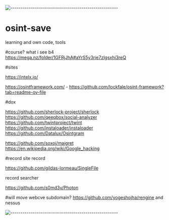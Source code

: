 ![-----------------------------------------------------](https://raw.githubusercontent.com/andreasbm/readme/master/assets/lines/aqua.png)

# osint-save
learning and own code, tools

#course? what i see b4
https://mega.nz/folder/1GFRjJhA#aYrS5y3rie7zlgsxhi3reQ

#sites

https://intelx.io/

https://osintframework.com/ - https://github.com/lockfale/osint-framework?tab=readme-ov-file


#dox

https://github.com/sherlock-project/sherlock
https://github.com/qeeqbox/social-analyzer
https://github.com/twintproject/twint
https://github.com/instaloader/instaloader
https://github.com/Datalux/Osintgram

https://github.com/soxoj/maigret
https://en.wikipedia.org/wiki/Google_hacking

#record
site record

https://github.com/gildas-lormeau/SingleFile

record searcher

https://github.com/s0md3v/Photon


#will move webcve
subdomain?
https://github.com/yogeshojha/rengine
and nessus

![-----------------------------------------------------](https://raw.githubusercontent.com/andreasbm/readme/master/assets/lines/aqua.png)



